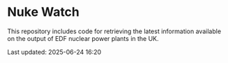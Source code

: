 # Nuke Watch

This repository includes code for retrieving the latest information available on the output of EDF nuclear power plants in the UK.

Last updated: 2025-06-24 16:20